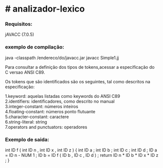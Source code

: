 <h1># analizador-lexico</h1>

<h3>Requisitos: </h3>
jAVACC (7.0.5)

<h3>exemplo de compilação:</h3>
java -classpath /endereco/do/javacc.jar javacc Simple1.jj

<p>Para consultar a definição dos tipos de tokens,acessar a especificação do C versao ANSI C89.</p>
<p>Os tokens que são identificados são os seguintes, tal como descritos na especificação:</p>

<p>
1.keyword: aquelas listadas como keywords do ANSI C89</br>
2.identifiers: identificadores, como descrito no manual</br>
3.integer-constant: números inteiros</br>
4.floating-constant: números ponto flutuante</br>
5.character-constant: caractere</br>
6.string-literal: string</br>
7.operators  and  punctuators:  operadores</br>
</p>

<h3>Exemplo de saida:</h3>
<p>
int
ID f
(
int
ID n
,
int
ID x
,
int
ID z
)
{
int
ID a
;
int
ID b
;
int
ID c
;
int
ID d
;
ID a
=
ID n
-
NUM 1
;
ID b
=
ID f
(
ID b
,
ID c
,
ID d
)
;
return
ID n
*
ID b
*
ID x
*
ID z
;
}
</p>